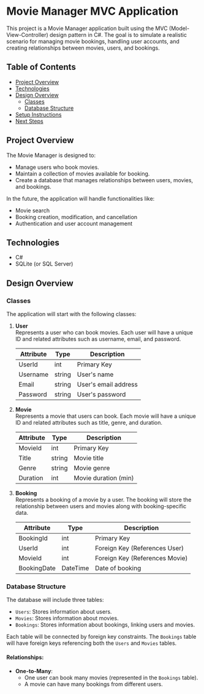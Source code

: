 # Movie Manager MVC Application

This project is a Movie Manager application built using the MVC (Model-View-Controller) design pattern in C#. The goal is to simulate a realistic scenario for managing movie bookings, handling user accounts, and creating relationships between movies, users, and bookings. 

## Table of Contents

- [Project Overview](#project-overview)
- [Technologies](#technologies)
- [Design Overview](#design-overview)
  - [Classes](#classes)
  - [Database Structure](#database-structure)
- [Setup Instructions](#setup-instructions)
- [Next Steps](#next-steps)

## Project Overview

The Movie Manager is designed to:
- Manage users who book movies.
- Maintain a collection of movies available for booking.
- Create a database that manages relationships between users, movies, and bookings.

In the future, the application will handle functionalities like:
- Movie search
- Booking creation, modification, and cancellation
- Authentication and user account management

## Technologies

- C#
- SQLite (or SQL Server)

## Design Overview

### Classes

The application will start with the following classes:

1. **User**  
   Represents a user who can book movies. Each user will have a unique ID and related attributes such as username, email, and password.

   | Attribute  | Type    | Description        |
   |------------|---------|--------------------|
   | UserId     | int     | Primary Key         |
   | Username   | string  | User's name         |
   | Email      | string  | User's email address|
   | Password   | string  | User's password     |

2. **Movie**  
   Represents a movie that users can book. Each movie will have a unique ID and related attributes such as title, genre, and duration.

   | Attribute  | Type    | Description        |
   |------------|---------|--------------------|
   | MovieId    | int     | Primary Key         |
   | Title      | string  | Movie title         |
   | Genre      | string  | Movie genre         |
   | Duration   | int     | Movie duration (min)|

3. **Booking**  
   Represents a booking of a movie by a user. The booking will store the relationship between users and movies along with booking-specific data.

   | Attribute  | Type    | Description                  |
   |------------|---------|------------------------------|
   | BookingId  | int     | Primary Key                  |
   | UserId     | int     | Foreign Key (References User)|
   | MovieId    | int     | Foreign Key (References Movie)|
   | BookingDate| DateTime| Date of booking              |

### Database Structure

The database will include three tables:
- `Users`: Stores information about users.
- `Movies`: Stores information about movies.
- `Bookings`: Stores information about bookings, linking users and movies.

Each table will be connected by foreign key constraints. The `Bookings` table will have foreign keys referencing both the `Users` and `Movies` tables.

#### Relationships:
- **One-to-Many**: 
  - One user can book many movies (represented in the `Bookings` table).
  - A movie can have many bookings from different users.
